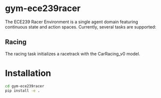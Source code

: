 # gym-ece239racer

The ECE239 Racer Environment is a single agent
domain featuring continuous state and action spaces. Currently,
several tasks are supported:

## Racing

The racing task initializes a racetrack with the CarRacing_v0 model.

# Installation

```bash
cd gym-ece239racer
pip install -e .
```